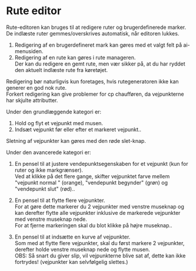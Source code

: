 # Rute editor

  
Rute-editoren kan bruges til at redigere ruter og brugerdefinerede marker.  
De indlæste ruter gemmes/overskrives automatisk, når editoren lukkes.  
  
1) Redigering af en brugerdefineret mark kan gøres med et valgt felt på ai-menusiden.  
2) Redigering af en rute kan gøres i rute manageren.   
   Der kan du redigere en gemt rute, men vær sikker på, at du har ryddet den aktuelt indlæste rute fra køretøjet.  
  
Redigering bør naturligvis kun foretages, hvis rutegeneratoren ikke kan generer en god nok rute.  
Forkert redigering kan give problemer for cp chaufføren, da vejpunkterne har skjulte attributter.  


  
Under den grundlæggende kategori er:  
1) Hold og flyt et vejpunkt med musen.  
2) Indsæt vejpunkt før eller efter et markeret vejpunkt..  
  
Sletning af vejpunkter kan gøres med den røde slet-knap.  


  
Under den avancerede kategori er:  
1) En pensel til at justere vendepunktsegenskaben for et vejpunkt (kun for ruter og ikke markgrænser).  
Ved at klikke på det flere gange, skifter vejpunktet farve mellem  "vejpunkt normal " (orange),  "vendepunkt begynder" (grøn) og  "vendepunkt slut" (rød)..  
  
  
2) En pensel til at flytte flere vejpunkter.  
For at gøre dette markerer du 2 vejpunkter med venstre museknap og kan derefter flytte alle vejpunkter inklusive de markerede vejpunkter med venstre museknap nede.  
For at fjerne markeringen skal du blot klikke på højre museknap..  
  
  
3) En pensel til at indsætte en kurve af vejpunkter.  
Som med at flytte flere vejpunkter, skal du først markere 2 vejpunkter, derefter holde venstre museknap nede og flytte musen.  
OBS: Så snart du giver slip, vil vejpunkterne blive sat af, dette kan ikke fortrydes! (vejpunkter kan selvfølgelig slettes.)  


